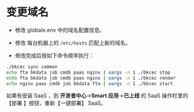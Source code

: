 # 变更域名

- 修改 globale.env 中的域名配置信息。

- 修改 每台机器上的 `/etc/hosts` 匹配上新的域名。

- 修改完成后按如下命令顺序执行：

```bash
./bkcec sync common
echo fta bkdata job cmdb paas nginx | xargs -n 1 ./bkcec stop
echo fta bkdata job cmdb paas nginx | xargs -n 1 ./bkcec render
echo nginx paas cmdb job bkdata fta | xargs -n 1 ./bkcec start

```

如果有安装 SaaS ，到 **开发者中心**->**Smart 应用**->**已上线** 的 SaaS 操作栏里的【部署 】按钮，重新【一键部署】 SaaS。

